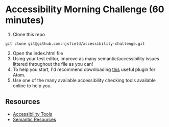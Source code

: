 # Accessibility Morning Challenge (60 minutes)

1. Clone this repo
```
git clone git@github.com:njsfield/accessibility-challenge.git
```

2. Open the index.html file
3. Using your test editor, improve as many semantic/accessibility issues littered throughout the file as you can! 
4. To help you start, I'd recommend downloading [this](https://atom.io/packages/atom-beautify) useful plugin for Atom.
5. Use one of the many available accessibility checking tools available online to help you.

## Resources
- [Accessibility Tools](https://github.com/jsms90/web-accessibility/blob/master/tools-that-can-help.md)
- [Semantic Resources](https://github.com/foundersandcoders/master-reference/blob/master/coursebook/precourse/resources.md#semantic-hmtl)
